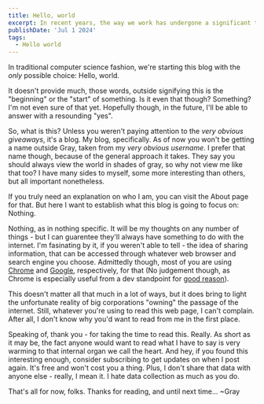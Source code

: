 ```yaml
---
title: Hello, world
excerpt: In recent years, the way we work has undergone a significant transformation, largely due to advancements in technology and changing attitudes toward work-life balance. One of the most notable changes has been the rise of remote work, allowing employees to work from the comfort of their own homes.
publishDate: 'Jul 1 2024'
tags:
  - Hello world
---
```


In traditional computer science fashion, we're starting this blog with the _only_ possible choice: Hello, world.

It doesn't provide much, those words, outside signifying this is the "beginning" or the "start" of something. Is it even that though? Something? I'm not even sure of that yet. Hopefully though, in the future, I'll be able to answer with a resounding "yes".

So, what is this? Unless you weren't paying attention to the _very obvious giveaways_, it's a blog. My blog, specifically. As of now you won't be getting a name outside Gray, taken from my _very obvious username_. I prefer that name though, because of the general approach it takes. They say you should always view the world in shades of gray, so why not view me like that too? I have many sides to myself, some more interesting than others, but all important nonetheless.

If you truly need an explanation on who I am, you can visit the About page for that. But here I want to establish what this blog is going to focus on: Nothing.

Nothing, as in nothing specific. It will be my thoughts on any number of things - but I can guarentee they'll always have something to do with the internet. I'm fasinating by it, if you weren't able to tell - the idea of sharing information, that can be accessed through whatever web browser and search engine you choose. Admittedly though, most of you are using [Chrome](https://gs.statcounter.com/browser-market-share) and [Google](https://gs.statcounter.com/search-engine-market-share), respectively, for that (No judgement though, as Chrome is especially useful from a dev standpoint for [good reason](https://www.quora.com/Do-most-software-developers-prefer-using-Google-Chrome-or-Mozilla-Firefox-for-web-development-and-why)).

This doesn't matter all that much in a lot of ways, but it does bring to light the unfortunate reality of big corporations "owning" the passage of the internet. Still, whatever you're using to read this web page, I can't complain. After all, I don't know why you'd want to read from me in the first place.

Speaking of, thank you - for taking the time to read this. Really. As short as it may be, the fact anyone would want to read what I have to say is very warming to that internal organ we call the heart. And hey, if you found this interesting enough, consider subscribing to get updates on when I post again. It's free and won't cost you a thing. Plus, I don't share that data with anyone else - really, I mean it. I hate data collection as much as you do.

That's all for now, folks. Thanks for reading, and until next time...
~Gray
